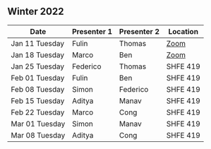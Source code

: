 ## Winter 2022

| Date           | Presenter 1     | Presenter 2 | Location |
|----------------|-----------------|-------------|----------|
| Jan 11 Tuesday | Fulin           | Thomas      | [Zoom](https://uchicago.zoom.us/j/97075613868?pwd=N3d1blZiNU14M0djQWlaSHVmelF5QT09) |
| Jan 18 Tuesday | Marco           | Ben         | [Zoom](https://uchicago.zoom.us/j/97075613868?pwd=N3d1blZiNU14M0djQWlaSHVmelF5QT09) |
| Jan 25 Tuesday | Federico        | Thomas      | SHFE 419 |
| Feb 01 Tuesday | Fulin           | Ben         | SHFE 419 |
| Feb 08 Tuesday | Simon            | Federico   | SHFE 419 |
| Feb 15 Tuesday | Aditya           | Manav      | SHFE 419 |
| Feb 22 Tuesday | Marco           |  Cong       | SHFE 419 |
| Mar 01 Tuesday | Simon           |  Manav      | SHFE 419 |
| Mar 08 Tuesday | Aditya          |  Cong       | SHFE 419 |

